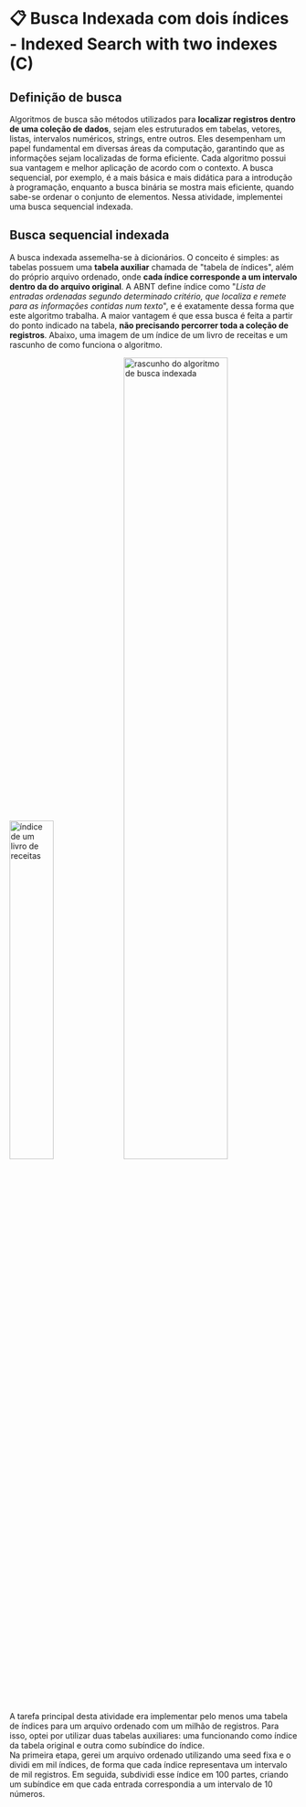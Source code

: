 # 📋 Busca Indexada com dois índices<br>- Indexed Search with two indexes (C)

## Definição de busca
Algoritmos de busca são métodos utilizados para **localizar registros dentro de uma coleção de dados**, sejam eles estruturados em tabelas, vetores, listas, intervalos numéricos, strings, entre outros. Eles desempenham um papel fundamental em diversas áreas da computação, garantindo que as informações sejam localizadas de forma eficiente. Cada algoritmo possui sua vantagem e melhor aplicação de acordo com o contexto. A busca sequencial, por exemplo, é a mais básica e mais didática para a introdução à programação, enquanto a busca binária se mostra mais eficiente, quando sabe-se ordenar o conjunto de elementos. Nessa atividade, implementei uma busca sequencial indexada.

## Busca sequencial indexada
A busca indexada assemelha-se à dicionários. O conceito é simples: as tabelas possuem uma **tabela auxiliar** chamada de "tabela de índices", além do próprio arquivo ordenado, onde **cada índice corresponde a um intervalo dentro da do arquivo original**. A ABNT define índice como "*Lista de entradas ordenadas segundo determinado critério, que localiza e remete para as informações contidas num texto*", e é exatamente dessa forma que este algoritmo trabalha. A maior vantagem é que essa busca é feita a partir do ponto indicado na tabela, **não precisando percorrer toda a coleção de registros**. Abaixo, uma imagem de um índice de um livro de receitas e um rascunho de como funciona o algoritmo.

<img src="https://github.com/user-attachments/assets/d665a92b-7b13-4f8d-8d61-13bf7a3540f1" alt="índice de um livro de receitas" width=39%>
<img src="https://github.com/user-attachments/assets/737535d9-0265-403b-a3c7-bd16dc5d083c" alt="rascunho do algoritmo de busca indexada" width=60%>

<br>A tarefa principal desta atividade era implementar pelo menos uma tabela de índices para um arquivo ordenado com um milhão de registros. Para isso, optei por utilizar duas tabelas auxiliares: uma funcionando como índice da tabela original e outra como subíndice do índice.
<br>Na primeira etapa, gerei um arquivo ordenado utilizando uma seed fixa e o dividi em mil índices, de forma que cada índice representava um intervalo de mil registros. Em seguida, subdividi esse índice em 100 partes, criando um subíndice em que cada entrada correspondia a um intervalo de 10 números.





